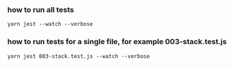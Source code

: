 ### how to run all tests

```
yarn jest --watch --verbose
```

### how to run tests for a single file, for example 003-stack.test.js
```
yarn jest 003-stack.test.js --watch --verbose
```



